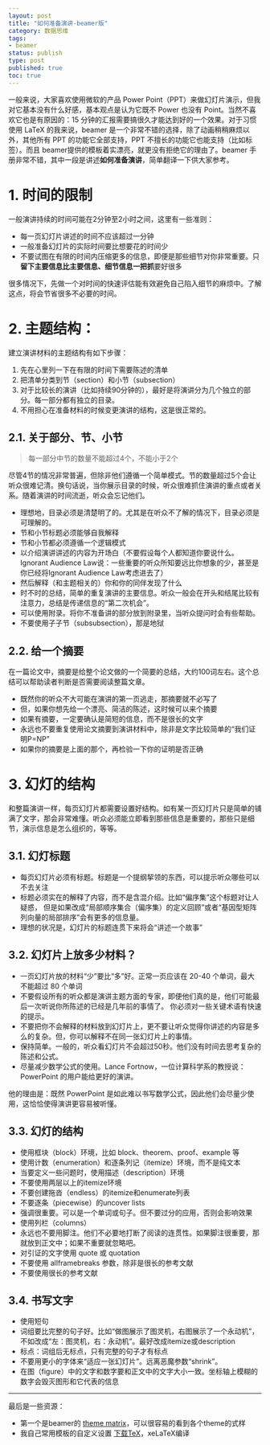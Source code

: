```yaml
---
layout: post
title: "如何准备演讲-beamer版"
category: 数据思维
tags: 
- beamer
status: publish
type: post
published: true
toc: true
---
```


一般来说，大家喜欢使用微软的产品 Power Point（PPT）来做幻灯片演示，但我对它基本没有什么好感，基本观点是认为它既不 Power 也没有 Point。当然不喜欢它也是有原因的：15 分钟的汇报需要搞很久才能达到好的一个效果。对于习惯使用 LaTeX 的我来说，beamer 是一个非常不错的选择，除了动画稍稍麻烦以外，其他所有 PPT 的功能它全部支持，PPT 不擅长的功能它也能支持（比如标签）。而且 beamer提供的模板着实漂亮，就更没有拒绝它的理由了。beamer 手册非常不错，其中一段是讲述**如何准备演讲**，简单翻译一下供大家参考。

<!-- more -->

# 1. 时间的限制

一般演讲持续的时间可能在2分钟至2小时之间，这里有一些准则：

* 每一页幻灯片讲述的时间不应该超过一分钟
* 一般准备幻灯片的实际时间要比想要花的时间少
* 不要试图在有限的时间内压缩更多的信息，即便是那些细节对你非常重要。只**留下主要信息比主要信息、细节信息一把抓**要好很多

很多情况下，先做一个对时间的快速评估能有效避免自己陷入细节的麻烦中。了解这点，将会节省很多不必要的时间。

# 2. 主题结构：

建立演讲材料的主题结构有如下步骤：

1. 先在心里列一下在有限的时间下需要陈述的清单
2. 把清单分类到节（section）和小节（subsection）
3. 对于比较长的演讲（比如持续90分钟的），最好是将演讲分为几个独立的部分。每一部分都有独立的目录。
4. 不用担心在准备材料的时候变更演讲的结构，这是很正常的。

## 2.1. 关于部分、节、小节

>每一部分中节的数量不能超过4个，不能小于2个

尽管4节的情况非常普遍，但除非他们遵循一个简单模式。节的数量超过5个会让听众很难记清。换句话说，当你展示目录的时候，听众很难抓住演讲的重点或者关系。随着演讲的时间流逝，听众会忘记他们。

* 理想地，目录必须是清楚明了的。尤其是在听众不了解的情况下，目录必须是可理解的。
* 节和小节标题必须能够自我解释
* 节和小节都必须遵循一个逻辑模式
* 以介绍演讲讲述的内容为开场白（不要假设每个人都知道你要说什么。
Ignorant Audience Law说：一些重要的听众所知要远比你想象的少，甚至是你已经将Ignorant Audience Law考虑进去了）
* 然后解释（和主题相关的）你和你的同伴发现了什么
* 时不时的总结，简单的重复演讲的主要信息。听众一般会在开头和结尾比较有注意力，总结是传递信息的“第二次机会”。
* 可以使用附录。将你不准备讲的部分放到附录里，当听众提问时会有些帮助。
* 不要使用子子节（subsubsection），那是地狱

## 2.2. 给一个摘要

在一篇论文中，摘要是给整个论文做的一个简要的总结，大约100词左右。这个总结可以帮助读者判断是否需要阅读整篇文章。

* 既然你的听众不大可能在演讲的第一页逃走，那摘要就不必写了
* 但，如果你想先给一个漂亮、简洁的陈述，这时候可以来个摘要
* 如果有摘要，一定要确认是简短的信息，而不是很长的文字
* 永远也不要重复使用论文摘要到演讲材料中，除非是文字比较简单的“我们证明P=NP”
* 如果你的摘要是上面的那个，再检验一下你的证明是否正确

# 3. 幻灯的结构

和整篇演讲一样，每页幻灯片都需要设置好结构。如有某一页幻灯片只是简单的铺满了文字，那会非常难懂。听众必须能立即看到那些信息是重要的，那些只是细节，演示信息是怎么组织的，等等。

## 3.1. 幻灯标题

* 每页幻灯片必须有标题。标题是一个提纲挈领的东西，可以提示听众哪些可以不去关注
* 标题必须实在的解释了内容，而不是含混介绍。比如“偏序集”这个标题对让人疑惑，
但是如果改成“局部顺序集合（偏序集）的定义回顾”或者“基因型矩阵列向量的局部排序”会有更多的信息量。
* 理想的状况是，幻灯片的标题连贯下来将会“讲述一个故事”

## 3.2. 幻灯片上放多少材料？

* 一页幻灯片放的材料“少”要比“多”好。正常一页应该在 20-40 个单词，最大不能超过 80 个单词
* 不要假设所有的听众都是演讲主题方面的专家，即便他们真的是，他们可能最后一次听说你所陈述的已经是几年前的事情了。
你必须对一些关键术语有快速的提示。
* 不要把你不会解释的材料放到幻灯片上，更不要让听众觉得你讲述的内容是多么的复杂。但，你可以解释不在同一张幻灯片上的事情。
* 保持简单。一般的，听众看幻灯片不会超过50秒。他们没有时间去思考复杂的陈述和公式。
* 尽量减少数学公式的使用。Lance Fortnow，一位计算科学系的教授说：PowerPoint 的用户能给更好的演讲。

他的理由是：既然 PowerPoint 是如此难以书写数学公式，因此他们会尽量少使用，这恰恰使得演讲更容易被听懂。

## 3.3. 幻灯的结构

* 使用框块（block）环境，比如 block、theorem、proof、example 等
* 使用计数（enumeration）和逐条列记（itemize）环境，而不是纯文本
* 当要定义一些问题时，使用描述（description）环境
* 不要使用两层以上的itemize环境
* 不要创建拖沓（endless）的itemize和enumerate列表
* 不要逐条（piecewise）的uncover lists
* 强调很重要。可以是一个单词或句子。但不要过分的应用，否则会影响效果
* 使用列栏（columns）
* 永远也不要用脚注。他们不必要地打断了阅读的连贯性。如果脚注很重要，那就放到正文中；如果不重要就忽略吧。
* 对引证的文字使用 quote 或 quotation
* 不要使用 allframebreaks 参数，除非是很长的参考文献
* 不要使用很长的参考文献

## 3.4. 书写文字

* 使用短句
* 词组要比完整的句子好。比如“做图展示了图灵机，右图展示了一个永动机”，不如改成“左：图灵机，右：永动机”。最好改成itemize或description
* 标点：词组后无标点，只有完整的句子才有标点
* 不要用更小的字体来“适应一张幻灯片”。远离恶魔参数“shrink”。
* 在图（figure）中的文字和数字要和正文中的文字大小一致。坐标轴上模糊的数字会毁灭图形和它代表的信息

------------

最后是一些资源：

* 第一个是beamer的 [theme matrix](http://www.hartwork.org/beamer-theme-matrix/)，可以很容易的看到各个theme的式样
* 我自己常用模板的自定义设置 [下载TeX](/upload/pdf/presentation.tex)，xeLaTeX编译